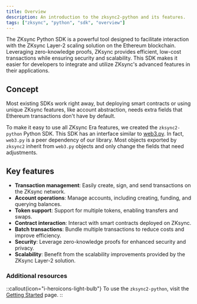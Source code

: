 ```yaml
---
title: Overview
description: An introduction to the zksync2-python and its features.
tags: ["zksync", "python", "sdk", "overview"]
---
```


The ZKsync Python SDK is a powerful tool designed to facilitate interaction with the ZKsync Layer-2 scaling solution
on the Ethereum blockchain. Leveraging zero-knowledge proofs, ZKsync provides efficient, low-cost transactions while
ensuring security and scalability. This SDK makes it easier for developers to integrate and utilize ZKsync's advanced
features in their applications.

## Concept

Most existing SDKs work right away, but deploying smart contracts or using unique ZKsync features, like account
abstraction, needs extra fields that Ethereum transactions don't have by default.

To make it easy to use all ZKsync Era features, we created the `zksync2-python` Python SDK. This SDK has an interface similar
to [web3.py](https://web3py.readthedocs.io/en/latest/index.html). In fact, `web3.py` is a peer dependency of our
library. Most objects exported by `zksync2` inherit from `web3.py` objects and only change the fields that need adjustments.

## Key features

- **Transaction management**: Easily create, sign, and send transactions on the ZKsync network.
- **Account operations**: Manage accounts, including creating, funding, and querying balances.
- **Token support**: Support for multiple tokens, enabling transfers and swaps.
- **Contract interaction**: Interact with smart contracts deployed on ZKsync.
- **Batch transactions**: Bundle multiple transactions to reduce costs and improve efficiency.
- **Security**: Leverage zero-knowledge proofs for enhanced security and privacy.
- **Scalability**: Benefit from the scalability improvements provided by the ZKsync Layer-2 solution.

### Additional resources

::callout{icon="i-heroicons-light-bulb"}
To use the `zksync2-python`, visit the [Getting Started](/python/guides/getting-started) page.
::
